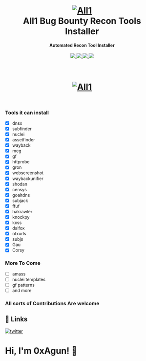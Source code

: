 <h1 align="center">
  <br>
  <a href="https://github.com/0xAgun/All1"><img src="https://i.imgur.com/Wr5oikf.png" alt="All1"></a>
  <br>
    All1 Bug Bounty Recon Tools Installer
  <br>
</h1>
<h4 align="center">Automated Recon Tool Installer</h4>
    <p align="center">
  <a href="https://github.com/0xAgun/All1">
    <img src="https://img.shields.io/badge/Version-1.0.8-blue">
  </a>
  <a href="https://github.com/0xAgun/All1">
      <img src="https://img.shields.io/badge/python-3.9.2-brightgreen">
  </a>
  <a href="https://github.com/0xAgun/All1">
      <img src="https://img.shields.io/badge/license-0xAgun-orange">
  </a>
    <a href="https://github.com/0xAgun/All1">
      <img src="https://img.shields.io/github/forks/0xAgun/All1?style=social">
  </a>
</p>
<h1 align="center">
  <br>
  <a href="https://github.com/JoyGhoshs/0install"><img src="https://i.imgur.com/BQwvB6k.png" alt="All1"></a>
  <br>
  <br>
</h1>

### Tools it can install
- [x] dnsx
- [x] subfinder
- [x] nuclei
- [x] assetfinder
- [x] wayback
- [x] meg
- [x] gf
- [x] httprobe 
- [x] gron
- [x] webscreenshot
- [x] waybackunifier
- [x] shodan
- [x] censys
- [x] goaltdns
- [x] subjack
- [x] ffuf
- [x] hakrawler
- [x] knockpy
- [x] kxss
- [x] dalfox
- [x] otxurls
- [x] subjs
- [x] Gau
- [x] Corsy

### More To Come
- [ ] amass
- [ ] nuclei templates
- [ ] gf patterns
- [ ] and more

### All sorts of Contributions Are welcome

## 🔗 Links
[![twitter](https://img.shields.io/badge/twitter-1DA1F2?style=for-the-badge&logo=twitter&logoColor=white)](https://twitter.com/myselfAshraful)

  
# Hi, I'm 0xAgun! 👋
